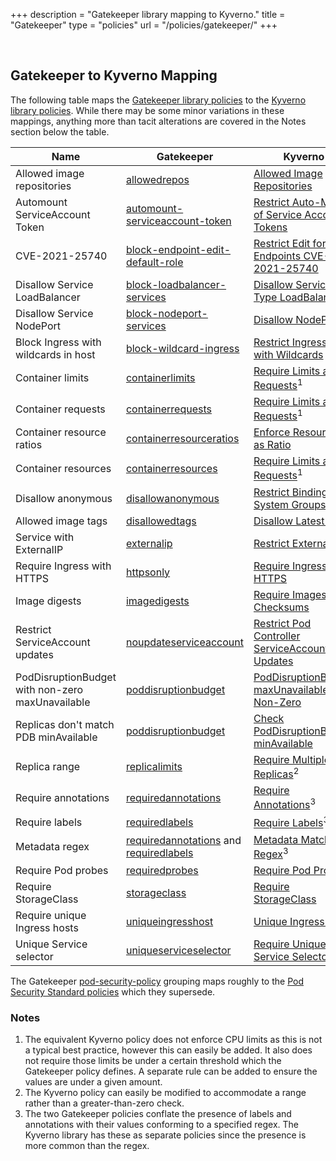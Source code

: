 +++
description = "Gatekeeper library mapping to Kyverno."
title = "Gatekeeper"
type = "policies"
url = "/policies/gatekeeper/"
+++

<br/>

## Gatekeeper to Kyverno Mapping

The following table maps the [Gatekeeper library policies](https://github.com/open-policy-agent/gatekeeper-library) to the [Kyverno library policies](/policies). While there may be some minor variations in these mappings, anything more than tacit alterations are covered in the Notes section below the table.

| Name                                             | Gatekeeper                                                                                                                                                                                                                                              | Kyverno                                                                                                                                 |
|--------------------------------------------------|---------------------------------------------------------------------------------------------------------------------------------------------------------------------------------------------------------------------------------------------------------|-----------------------------------------------------------------------------------------------------------------------------------------|
| Allowed image repositories                       | [allowedrepos](https://github.com/open-policy-agent/gatekeeper-library/tree/master/library/general/allowedrepos)                                                                                                                                        | [Allowed Image Repositories](/policies/other/allowed-image-repos/allowed-image-repos/)                                                  |
| Automount ServiceAccount Token                   | [automount-serviceaccount-token](https://github.com/open-policy-agent/gatekeeper-library/tree/master/library/general/automount-serviceaccount-token)                                                                                                    | [Restrict Auto-Mount of Service Account Tokens](/policies/other/restrict_automount_sa_token/restrict_automount_sa_token/)               |
| CVE-2021-25740                                   | [block-endpoint-edit-default-role](https://github.com/open-policy-agent/gatekeeper-library/tree/master/library/general/block-endpoint-edit-default-role)                                                                                                | [Restrict Edit for Endpoints CVE-2021-25740](/policies/other/restrict-edit-for-endpoints/restrict-edit-for-endpoints/)                  |
| Disallow Service LoadBalancer                    | [block-loadbalancer-services](https://github.com/open-policy-agent/gatekeeper-library/tree/master/library/general/block-loadbalancer-services)                                                                                                          | [Disallow Service Type LoadBalancer](/policies/other/restrict_loadbalancer/restrict_loadbalancer/)                                      |
| Disallow Service NodePort                        | [block-nodeport-services](https://github.com/open-policy-agent/gatekeeper-library/tree/master/library/general/block-nodeport-services)                                                                                                                  | [Disallow NodePort](/policies/best-practices/restrict_node_port/restrict_node_port/)                                                    |
| Block Ingress with wildcards in host             | [block-wildcard-ingress](https://github.com/open-policy-agent/gatekeeper-library/tree/master/library/general/block-wildcard-ingress)                                                                                                                    | [Restrict Ingress Host with Wildcards](/policies/other/restrict-ingress-wildcard/restrict-ingress-wildcard/)                            |
| Container limits                                 | [containerlimits](https://github.com/open-policy-agent/gatekeeper-library/tree/master/library/general/containerlimits)                                                                                                                                  | [Require Limits and Requests](/policies/best-practices/require_pod_requests_limits/require_pod_requests_limits/)<sup>1</sup>            |
| Container requests                               | [containerrequests](https://github.com/open-policy-agent/gatekeeper-library/tree/master/library/general/containerrequests)                                                                                                                              | [Require Limits and Requests](/policies/best-practices/require_pod_requests_limits/require_pod_requests_limits/)<sup>1</sup>            |
| Container resource ratios                        | [containerresourceratios](https://github.com/open-policy-agent/gatekeeper-library/tree/master/library/general/containerresourceratios)                                                                                                                  | [Enforce Resources as Ratio](/policies/other/enforce_resources_as_ratio/enforce-resources-as-ratio/)                                    |
| Container resources                              | [containerresources](https://github.com/open-policy-agent/gatekeeper-library/tree/master/library/general/containerresources)                                                                                                                            | [Require Limits and Requests](/policies/best-practices/require_pod_requests_limits/require_pod_requests_limits/)<sup>1</sup>            |
| Disallow anonymous                               | [disallowanonymous](https://github.com/open-policy-agent/gatekeeper-library/tree/master/library/general/disallowanonymous)                                                                                                                              | [Restrict Binding System Groups](/policies/other/restrict_binding_system_groups/restrict-binding-system-groups/)                        |
| Allowed image tags                               | [disallowedtags](https://github.com/open-policy-agent/gatekeeper-library/tree/master/library/general/disallowedtags)                                                                                                                                    | [Disallow Latest Tag](/policies/best-practices/disallow_latest_tag/disallow_latest_tag/)                                                |
| Service with ExternalIP                          | [externalip](https://github.com/open-policy-agent/gatekeeper-library/tree/master/library/general/externalip)                                                                                                                                            | [Restrict External IPs](/policies/best-practices/restrict-service-external-ips/restrict-service-external-ips/)                          |
| Require Ingress with HTTPS                       | [httpsonly](https://github.com/open-policy-agent/gatekeeper-library/tree/master/library/general/httpsonly)                                                                                                                                              | [Require Ingress HTTPS](/policies/other/require-ingress-https/require-ingress-https/)                                                   |
| Image digests                                    | [imagedigests](https://github.com/open-policy-agent/gatekeeper-library/tree/master/library/general/imagedigests)                                                                                                                                        | [Require Images Use Checksums](/policies/other/require_image_checksum/require_image_checksum/)                                          |
| Restrict ServiceAccount updates                  | [noupdateserviceaccount](https://github.com/open-policy-agent/gatekeeper-library/tree/master/library/general/noupdateserviceaccount)                                                                                                                    | [Restrict Pod Controller ServiceAccount Updates](/policies/other/restrict-pod-controller-serviceaccount-updates/restrict-pod-controller-serviceaccount-updates/)     |
| PodDisruptionBudget with non-zero maxUnavailable | [poddisruptionbudget](https://github.com/open-policy-agent/gatekeeper-library/tree/master/library/general/poddisruptionbudget)                                                                                                                          | [PodDisruptionBudget maxUnavailable Non-Zero](/policies/other/pdb-maxunavailable/pdb-maxunavailable/)                                   |
| Replicas don't match PDB minAvailable            | [poddisruptionbudget](https://github.com/open-policy-agent/gatekeeper-library/tree/master/library/general/poddisruptionbudget)                                                                                                                          | [Check PodDisruptionBudget minAvailable](/policies/other/pdb-minavailable/pdb-minavailable/)                                            |
| Replica range                                    | [replicalimits](https://github.com/open-policy-agent/gatekeeper-library/tree/master/library/general/replicalimits)                                                                                                                                      | [Require Multiple Replicas](/policies/other/require_deployments_have_multiple_replicas/require_deployments_have_multiple_replicas/)<sup>2</sup> |
| Require annotations                              | [requiredannotations](https://github.com/open-policy-agent/gatekeeper-library/tree/master/library/general/requiredannotations)                                                                                                                          | [Require Annotations](/policies/other/require-annotations/require-annotations/)<sup>3</sup>                                             |
| Require labels                                   | [requiredlabels](https://github.com/open-policy-agent/gatekeeper-library/tree/master/library/general/requiredlabels)                                                                                                                                    | [Require Labels](/policies/best-practices/require_labels/require_labels/)<sup>3</sup>                                                   |
| Metadata regex                                   | [requiredannotations](https://github.com/open-policy-agent/gatekeeper-library/tree/master/library/general/requiredannotations) and [requiredlabels](https://github.com/open-policy-agent/gatekeeper-library/tree/master/library/general/requiredlabels) | [Metadata Matches Regex](/policies/other/metadata-match-regex/metadata-match-regex/)<sup>3</sup>                                        |
| Require Pod probes                               | [requiredprobes](https://github.com/open-policy-agent/gatekeeper-library/tree/master/library/general/requiredprobes)                                                                                                                                    | [Require Pod Probes](/policies/best-practices/require_probes/require_probes/)                                                           |
| Require StorageClass                             | [storageclass](https://github.com/open-policy-agent/gatekeeper-library/tree/master/library/general/storageclass)                                                                                                                                        | [Require StorageClass](/policies/other/require_storageclass/require_storageclass/)                                                      |
| Require unique Ingress hosts                     | [uniqueingresshost](https://github.com/open-policy-agent/gatekeeper-library/tree/master/library/general/uniqueingresshost)                                                                                                                              | [Unique Ingress Host](/policies/other/restrict_ingress_host/restrict_ingress_host/)                                                     |
| Unique Service selector                          | [uniqueserviceselector](https://github.com/open-policy-agent/gatekeeper-library/tree/master/library/general/uniqueserviceselector)                                                                                                                      | [Require Unique Service Selector](/policies/other/require-unique-service-selector/require-unique-service-selector/)                     |

The Gatekeeper [pod-security-policy](https://github.com/open-policy-agent/gatekeeper-library/tree/master/library/pod-security-policy) grouping maps roughly to the [Pod Security Standard policies](/policies/pod-security/) which they supersede.

### Notes

1. The equivalent Kyverno policy does not enforce CPU limits as this is not a typical best practice, however this can easily be added. It also does not require those limits be under a certain threshold which the Gatekeeper policy defines. A separate rule can be added to ensure the values are under a given amount.
2. The Kyverno policy can easily be modified to accommodate a range rather than a greater-than-zero check.
3. The two Gatekeeper policies conflate the presence of labels and annotations with their values conforming to a specified regex. The Kyverno library has these as separate policies since the presence is more common than the regex.
